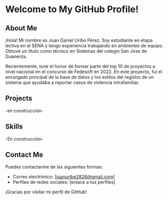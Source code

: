 # Welcome to My GitHub Profile!

## About Me
¡Hola! Mi nombre es Juan Daniel Uribe Pérez. Soy estudiante en etapa lectiva en el SENA y tengo experiencia trabajando en ambientes de equipo. Obtuve un título como técnico en Sistemas del colegio San Jose de Guanenta. 

Recientemente, tuve el honor de formar parte del top 10 de proyectos a nivel nacional en el concurso de Fedesoft en 2022. En este proyecto, fui el encargado principal de la base de datos y los estilos del registro de un sistema que ayudaba a reportar casos de violencia intrafamiliar.

## Projects
-en construcción-

## Skills
-En construcción-

## Contact Me
Puedes contactarme de las siguientes formas:
- Correo electrónico: [juanuribe2828@gmail.com]
- Perfiles de redes sociales: [enlace a tus perfiles]


¡Gracias por visitar mi perfil de GitHub!
